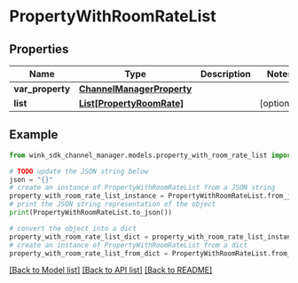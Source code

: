 # PropertyWithRoomRateList


## Properties

Name | Type | Description | Notes
------------ | ------------- | ------------- | -------------
**var_property** | [**ChannelManagerProperty**](ChannelManagerProperty.md) |  | 
**list** | [**List[PropertyRoomRate]**](PropertyRoomRate.md) |  | [optional] 

## Example

```python
from wink_sdk_channel_manager.models.property_with_room_rate_list import PropertyWithRoomRateList

# TODO update the JSON string below
json = "{}"
# create an instance of PropertyWithRoomRateList from a JSON string
property_with_room_rate_list_instance = PropertyWithRoomRateList.from_json(json)
# print the JSON string representation of the object
print(PropertyWithRoomRateList.to_json())

# convert the object into a dict
property_with_room_rate_list_dict = property_with_room_rate_list_instance.to_dict()
# create an instance of PropertyWithRoomRateList from a dict
property_with_room_rate_list_from_dict = PropertyWithRoomRateList.from_dict(property_with_room_rate_list_dict)
```
[[Back to Model list]](../README.md#documentation-for-models) [[Back to API list]](../README.md#documentation-for-api-endpoints) [[Back to README]](../README.md)


